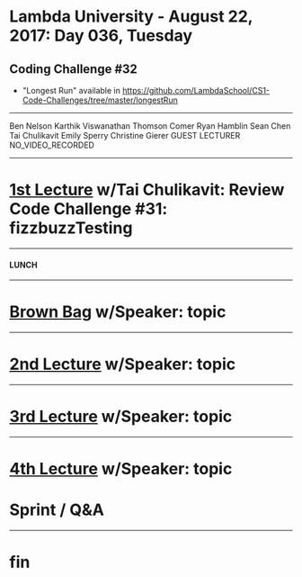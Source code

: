 # Lambda University - August 22, 2017: Day 036, Tuesday
## Coding Challenge #32
- "Longest Run" available in https://github.com/LambdaSchool/CS1-Code-Challenges/tree/master/longestRun
***
Ben Nelson
Karthik Viswanathan
Thomson Comer
Ryan Hamblin
Sean Chen
Tai Chulikavit
Emily Sperry
Christine Gierer
GUEST LECTURER
NO_VIDEO_RECORDED
***
# [1st Lecture](https://youtu.be/-knrJcFaq-U) w/Tai Chulikavit: Review Code Challenge #31: fizzbuzzTesting

***
#### LUNCH
***
# [Brown Bag](VIDEO_RECORDED_NOT_POSTED) w/Speaker: topic
***
# [2nd Lecture](VIDEO_RECORDED_NOT_POSTED) w/Speaker: topic
***
# [3rd Lecture](VIDEO_RECORDED_NOT_POSTED) w/Speaker: topic
***
# [4th Lecture](VIDEO_RECORDED_NOT_POSTED) w/Speaker: topic
# Sprint / Q&A
***
# fin
